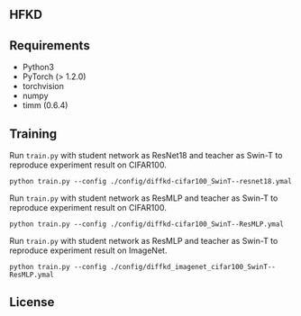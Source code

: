 ## HFKD


## Requirements
- Python3
- PyTorch (> 1.2.0)
- torchvision
- numpy
- timm  (0.6.4)

## Training
Run ```train.py``` with student network as ResNet18 and teacher as Swin-T  to reproduce experiment result on CIFAR100.
```
python train.py --config ./config/diffkd-cifar100_SwinT--resnet18.ymal
```
Run ```train.py``` with student network as ResMLP and teacher as Swin-T  to reproduce experiment result on CIFAR100.
```
python train.py --config ./config/diffkd-cifar100_SwinT--ResMLP.ymal
```
Run ```train.py``` with student network as ResMLP and teacher as Swin-T  to reproduce experiment result on ImageNet.
```
python train.py --config ./config/diffkd_imagenet_cifar100_SwinT--ResMLP.ymal
```

## License

